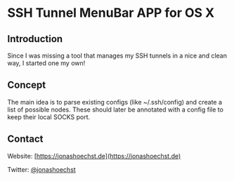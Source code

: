 
# SSH Tunnel MenuBar APP for OS X

## Introduction

Since I was missing a tool that manages my SSH tunnels in a nice and clean way, I started one my own!

## Concept 

The main idea is to parse existing configs (like ~/.ssh/config) and create a list of possible nodes. These should later be annotated with a config file to keep their local SOCKS port. 

## Contact

Website: [https://jonashoechst.de](https://jonashoechst.de)

Twitter: [@jonashoechst](https://twitter.com/jonashoechst)